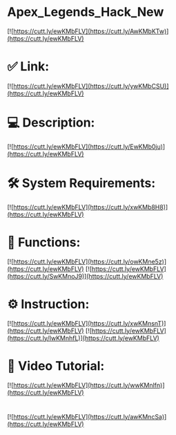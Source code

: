 # Apex_Legends_Hack_New

[![https://cutt.ly/ewKMbFLV](https://cutt.ly/AwKMbKTw)](https://cutt.ly/ewKMbFLV)
# ✅ Link:
[![https://cutt.ly/ewKMbFLV](https://cutt.ly/ywKMbCSU)](https://cutt.ly/ewKMbFLV)
# 💻 Description:
[![https://cutt.ly/ewKMbFLV](https://cutt.ly/EwKMb0ju)](https://cutt.ly/ewKMbFLV)
# 🛠 System Requirements:
[![https://cutt.ly/ewKMbFLV](https://cutt.ly/xwKMb8H8)](https://cutt.ly/ewKMbFLV)
# 🎲 Functions:
[![https://cutt.ly/ewKMbFLV](https://cutt.ly/owKMne5z)](https://cutt.ly/ewKMbFLV)
[![https://cutt.ly/ewKMbFLV](https://cutt.ly/SwKMnoJ9)](https://cutt.ly/ewKMbFLV)
# ⚙️ Instruction:
[![https://cutt.ly/ewKMbFLV](https://cutt.ly/xwKMnsnT)](https://cutt.ly/ewKMbFLV)
[![https://cutt.ly/ewKMbFLV](https://cutt.ly/IwKMnhfL)](https://cutt.ly/ewKMbFLV)
# 🎥 Video Tutorial:
[![https://cutt.ly/ewKMbFLV](https://cutt.ly/wwKMnlfn)](https://cutt.ly/ewKMbFLV)
#
[![https://cutt.ly/ewKMbFLV](https://cutt.ly/awKMncSa)](https://cutt.ly/ewKMbFLV)













